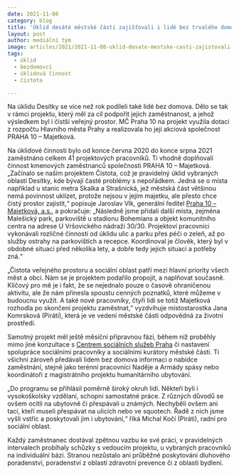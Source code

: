 ```yaml
---
date: 2021-11-08
category: blog
title: 'Úklid desáté městské části zajišťovali i lidé bez trvalého domova“'
layout: post
author: mediální tým
image: articles/2021/2021-11-08-uklid-desate-mestske-casti-zajistovali-lide-bez-domova.jpg
tags:
  - úklid
  - bezdomovci
  - úklidová činnost
  - čistota

---
```


Na úklidu Desítky se více než rok podíleli také lidé bez domova. Dělo se tak v rámci projektu, který měl za cíl podpořit jejich zaměstnanost, a jehož výsledkem byl i čistší veřejný prostor. MČ Praha 10 na projekt využila dotaci z rozpočtu Hlavního města Prahy a realizovala ho její akciová společnost PRAHA 10 – Majetková.

Na úklidové činnosti bylo od konce června 2020 do konce srpna 2021 zaměstnáno celkem 41 projektových pracovníků. Ti vhodně doplňovali činnost kmenových zaměstnanců společnosti PRAHA 10 – Majetková. „Začínalo se naším projektem Čistota, což je pravidelný úklid vybraných oblastí Desítky, kde bývají časté problémy s nepořádkem. Jedná se o místa například u stanic metra Skalka a Strašnická, jež městská část většinou nemá povinnost uklízet, protože nejsou v jejím majetku, ale přesto chce čistý prostor zajistit,“ popisuje Jaroslav Vlk, generální ředitel  [Praha 10 – Majetková, a.s.](https://www.majetkova.cz/), a pokračuje: „Následně jsme přidali další místa, zejména Malešický park, parkoviště u stadionu Bohemians a objekt komunitního centra na adrese U Vršovického nádraží 30/30. Projektoví pracovníci vykonávali rozličné činnosti od úklidu ulic a parku přes péči o zeleň, až po služby ostrahy na parkovištích a recepce. Koordinoval je člověk, který byl v obdobné situaci před několika lety, a dobře tedy jejich situaci a potřeby zná.“

„Čistota veřejného prostoru a sociální oblast patří mezi hlavní priority všech měst a obcí. Nám se je projektem podařilo propojit, a naplňovat současně. Klíčový pro mě je i fakt, že se nejednalo pouze o časově ohraničenou aktivitu, ale že nám přinesla spoustu cenných poznatků, které můžeme v budoucnu využít. A také nové pracovníky, čtyři lidi se totiž Majetková rozhodla po skončení projektu zaměstnat,“ vyzdvihuje místostarostka Jana Komrsková (Piráti), která je ve vedení městské části odpovědná za životní prostředí.

Samotný projekt měl ještě měsíční přípravnou fázi, během níž proběhly mimo jiné konzultace s  [Centrem sociálních služeb Praha](https://www.csspraha.cz/terenni-programy-pro-osoby-bez-pristresi)  či nastavení spolupráce sociálními pracovníky a sociálními kurátory městské části. Ti všichni zároveň předávali lidem bez domova informaci o nabídce zaměstnání, stejně jako terénní pracovníci Naděje a Armády spásy nebo koordinátoři z magistrátního projektu humanitárního ubytování.

„Do programu se přihlásil poměrně široký okruh lidí. Někteří byli i vysokoškolsky vzdělaní, schopni samostatné práce. Z různých důvodů se ovšem ocitli na ubytovně či přespávali u známých. Nechyběli ovšem ani tací, kteří museli přespávat na ulicích nebo ve squotech. Řadě z nich jsme vyšli vstříc a poskytovali jim i ubytování,“ říká Michal Kočí (Piráti), radní pro sociální oblast.

Každý zaměstnanec dostával zpětnou vazbu ke své práci, v pravidelných intervalech probíhaly schůzky s vedoucím projektu, u vybraných pracovníků na individuální bázi. Stranou nezůstalo ani průběžné poskytování dluhového poradenství, poradenství z oblasti zdravotní prevence či z oblasti bydlení.
